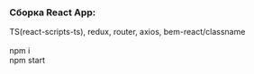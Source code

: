 <h3>Сборка React App:</h3>
TS(react-scripts-ts), redux, router, axios, bem-react/classname<br>
<br>
npm i<br>
npm start<br>
